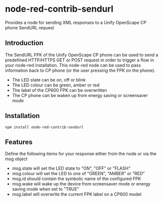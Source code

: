 # node-red-contrib-sendurl
Provides a node for sending XML responses to a Unify OpenScape CP phone SendURL request

## Introduction
The SendURL FPK of the Unify OpenScape CP phone can be used to send a predefined HTTP/HTTPS GET or POST request in order to trigger a flow in your node-red installation.
This node-red node can be used to pass information back to CP phone (or the user pressing the FPK on the phone).
* The LED state can be on, off or blink
* The LED colour can be green, amber or red
* The label of the CP600 FPK can be overwritten
* The CP phone can be waken up from energy saving or screensaver mode

## Installation
```
npm install node-red-contrib-sendurl
```

## Features
Define the following items for your response either from the node or via the msg object

* msg.state will set the LED state to "ON", "OFF" or "FLASH"
* msg.colour will set the LED to one of "GREEN", "AMBER" or "RED"
* msg.id should contain the symbolic name of the configured FPK
* msg.wake will wake up the device from screensaver mode or energy saving mode when set to "TRUE"
* msg.label will overwrite the current FPK label on a CP600 model
